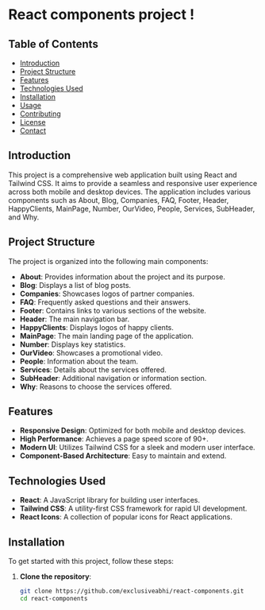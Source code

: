 # React components project !

## Table of Contents

- [Introduction](#introduction)
- [Project Structure](#project-structure)
- [Features](#features)
- [Technologies Used](#technologies-used)
- [Installation](#installation)
- [Usage](#usage)
- [Contributing](#contributing)
- [License](#license)
- [Contact](#contact)

## Introduction

This project is a comprehensive web application built using React and Tailwind CSS. It aims to provide a seamless and responsive user experience across both mobile and desktop devices. The application includes various components such as About, Blog, Companies, FAQ, Footer, Header, HappyClients, MainPage, Number, OurVideo, People, Services, SubHeader, and Why.

## Project Structure

The project is organized into the following main components:

- **About**: Provides information about the project and its purpose.
- **Blog**: Displays a list of blog posts.
- **Companies**: Showcases logos of partner companies.
- **FAQ**: Frequently asked questions and their answers.
- **Footer**: Contains links to various sections of the website.
- **Header**: The main navigation bar.
- **HappyClients**: Displays logos of happy clients.
- **MainPage**: The main landing page of the application.
- **Number**: Displays key statistics.
- **OurVideo**: Showcases a promotional video.
- **People**: Information about the team.
- **Services**: Details about the services offered.
- **SubHeader**: Additional navigation or information section.
- **Why**: Reasons to choose the services offered.

## Features

- **Responsive Design**: Optimized for both mobile and desktop devices.
- **High Performance**: Achieves a page speed score of 90+.
- **Modern UI**: Utilizes Tailwind CSS for a sleek and modern user interface.
- **Component-Based Architecture**: Easy to maintain and extend.

## Technologies Used

- **React**: A JavaScript library for building user interfaces.
- **Tailwind CSS**: A utility-first CSS framework for rapid UI development.
- **React Icons**: A collection of popular icons for React applications.

## Installation

To get started with this project, follow these steps:

1. **Clone the repository**:
   ```bash
   git clone https://github.com/exclusiveabhi/react-components.git
   cd react-components